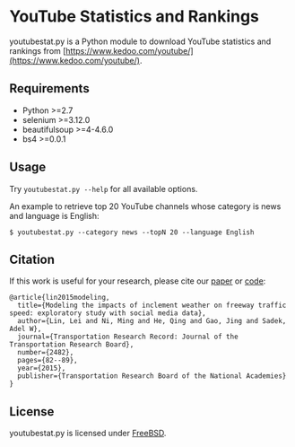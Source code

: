 YouTube Statistics and Rankings
====
youtubestat.py is a Python module to download YouTube statistics and rankings from [https://www.kedoo.com/youtube/](https://www.kedoo.com/youtube/).

Requirements
----
* Python >=2.7
* selenium >=3.12.0
* beautifulsoup >=4-4.6.0 
* bs4 >=0.0.1

Usage
----
Try `youtubestat.py --help` for all available options.

An example to retrieve top 20 YouTube channels whose category is news and language is English:
```
$ youtubestat.py --category news --topN 20 --language English
```

Citation
----
If this work is useful for your research, please cite our [paper](https://library.nextrans.org/) or [code](https://github.com/Eroica-cpp/YouTube-Statistics):
```
@article{lin2015modeling,
  title={Modeling the impacts of inclement weather on freeway traffic speed: exploratory study with social media data},
  author={Lin, Lei and Ni, Ming and He, Qing and Gao, Jing and Sadek, Adel W},
  journal={Transportation Research Record: Journal of the Transportation Research Board},
  number={2482},
  pages={82--89},
  year={2015},
  publisher={Transportation Research Board of the National Academies}
}
```

License
----
youtubestat.py is licensed under [FreeBSD](https://opensource.org/licenses/BSD-2-Clause).

